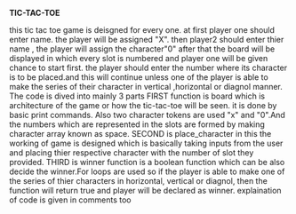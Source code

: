 **TIC-TAC-TOE**

this tic tac toe game is deisgned for every one.
at first player one should enter name. the player will be assigned "X". then player2 should enter thier name , the player will assign the character"0"
after that the board will be displayed in which every slot is numbered and player one will be given chance to start first. the player should enter the number where its character
is to be placed.and this will continue unless one of the player is able to make the series of their character in vertical ,horizontal or diagnol manner.
The code is dived into mainly 3 parts 
FIRST function is board which is architecture of the game or  how the tic-tac-toe  will be seen. it is done by basic print commands. Also two character tokens are used "x" and "0".And the numbers which are represented 
in the slots are formed by making character array known as space.
SECOND is place_character in this the working of game is designed which is basically taking inputs from the user and placing thier respective character with the number of slot they 
provided.
THIRD is winner  function is a boolean function which can be also decide the winner.For loops are used so if the player is able to make one of the series of thier characters in horizontal,
vertical or diagnol, then the function will return true and player will be declared as winner.
explaination of code is given in comments too
